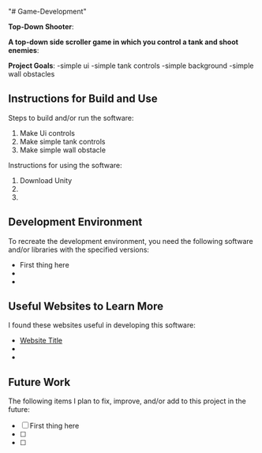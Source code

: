 "# Game-Development" 

**Top-Down Shooter**:

**A top-down side scroller game in which you control a tank and shoot enemies**:

**Project Goals**:
-simple ui
-simple tank controls
-simple background
-simple wall obstacles

## Instructions for Build and Use

Steps to build and/or run the software:

1. Make Ui controls
2. Make simple tank controls
3. Make simple wall obstacle

Instructions for using the software:

1. Download Unity
2.
3.

## Development Environment 

To recreate the development environment, you need the following software and/or libraries with the specified versions:

* First thing here
*
*

## Useful Websites to Learn More

I found these websites useful in developing this software:

* [Website Title](Link)
*
*

## Future Work

The following items I plan to fix, improve, and/or add to this project in the future:

* [ ] First thing here
* [ ]
* [ ]